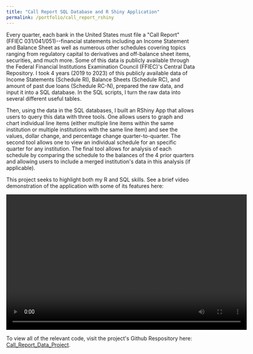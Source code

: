 ```yaml
---
title: "Call Report SQL Database and R Shiny Application"
permalink: /portfolio/call_report_rshiny
---
```


Every quarter, each bank in the United States must file a "Call Report" (FFIEC 031/041/051)--financial statements including an Income Statement and Balance Sheet as well as numerous other schedules covering topics ranging from regulatory capital to derivatives and off-balance sheet items, securities, and much more. Some of this data is publicly available through the Federal Financial Institutions Examination Council (FFIEC)'s Central Data Repository. I took 4 years (2019 to 2023) of this publicly available data of Income Statements (Schedule RI), Balance Sheets (Schedule RC), and amount of past due loans (Schedule RC-N), prepared the raw data, and input it into a SQL database. In the SQL scripts, I turn the raw data into several different useful tables.

Then, using the data in the SQL databases, I built an RShiny App that allows users to query this data with three tools. One allows users to graph and chart individual line items (either multiple line items within the same institution or multiple institutions with the same line item) and see the values, dollar change, and percentage change quarter-to-quarter. The second tool allows one to view an individual schedule for an specific quarter for any institution. The final tool allows for analysis of each schedule by comparing the schedule to the balances of the 4 prior quarters and allowing users to include a merged institution's data in this analysis (if applicable).

This project seeks to highlight both my R and SQL skills. See a brief video demonstration of the application with some of its features here:

<video width="640" height="360" controls>
  <source src="/assets/audiovisual/Call%20Report%20Shiny%20App%20Demo.mp4" type="video/mp4">
</video>

To view all of the relevant code, visit the project's Github Respository here: <a href = "https://github.com/joshevanbarker/Call_Report_Data_Project">Call_Report_Data_Project</a>.
